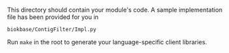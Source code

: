 This directory should contain your module's code.
A sample implementation file has been provided for you in

```biokbase/ContigFilter/Impl.py```

Run `make` in the root to generate your language-specific client libraries.

